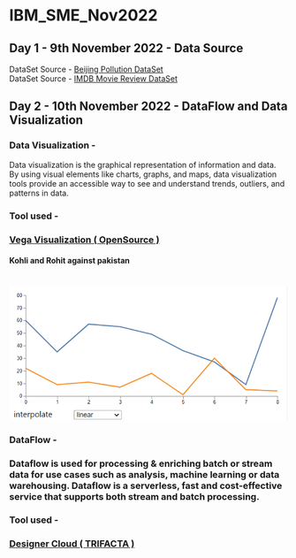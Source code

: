 # IBM_SME_Nov2022

<h2> Day 1 - 9th November 2022 - Data Source </h2>

DataSet Source - <a href="https://www.kaggle.com/datasets/sid321axn/beijing-multisite-airquality-data-set">Beijing Pollution DataSet</a><br>
DataSet Source - <a href="https://www.kaggle.com/datasets/lakshmi25npathi/imdb-dataset-of-50k-movie-reviews ">IMDB Movie Review DataSet</a>
<br>


<h2> Day 2 - 10th November 2022 - DataFlow and Data Visualization </h2>

<h3> Data Visualization -  </h3>

Data visualization is the graphical representation of information and data. By using visual elements like charts, graphs, and maps, data visualization tools provide an accessible way to see and understand trends, outliers, and patterns in data. 

<h3> Tool used - <h3>  <a href="https://vega.github.io/vega/">Vega Visualization ( OpenSource ) </a>
<br>
<h4> Kohli and Rohit against pakistan<h4>
<br>

<img src="Visualization_vega/Kohli_and_Rohit_Sharma_vs_Pak.png" alt="Girl in a jacket">

<h3> DataFlow - <h3>

Dataflow is used for processing & enriching batch or stream data for use cases such as analysis, machine learning or data warehousing. Dataflow is a serverless, fast and cost-effective service that supports both stream and batch processing.

<h3> Tool used - <h3>  <a href="https://cloud.trifacta.com/"> Designer Cloud ( TRIFACTA ) </a>


